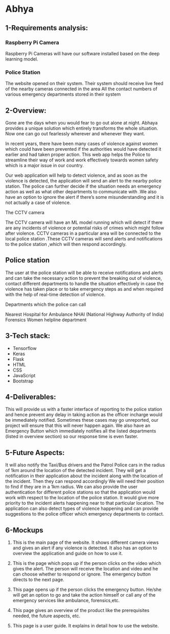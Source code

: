 # Abhya

## 1-Requirements analysis:

### Raspberry Pi Camera

 Raspberry Pi Cameras will have our software installed based on the deep learning model.


### Police Station

The website opened on their system. Their system should receive live feed of the nearby cameras connected in the area All the contact numbers of various emergency departments stored in their system

## 2-Overview:

Gone are the days when you would fear to go out alone at night. Abhaya provides a unique solution which entirely transforms the whole situation. Now one can go out fearlessly wherever and whenever they want.

In recent years, there have been many cases of violence against women which could have been prevented if the authorities would have detected it earlier and had taken proper action. This web app helps the Police to streamline their way of work and work effectively towards women safety which is a major issue in our country.

Our web application will help to detect violence, and as soon as the violence is detected, the application will send an alert to the nearby police station. The police can further decide if the situation needs an emergency action as well as what other departments to communicate with .We also have an option to ignore the alert if there’s some misunderstanding and it is not actually a case of violence.

The CCTV camera

The CCTV camera will have an ML model running which will detect if there are any incidents of violence or potential risks of crimes which might follow after violence. CCTV cameras in a particular area will be connected to the local police station .These CCTV cameras will send alerts and notifications to the police station ,which will then respond accordingly.

## Police station

The user at the police station will be able to receive notifications and alerts and can take the necessary action to prevent the breaking out of violence, contact different departments to handle the situation effectively in case the violence has taken place or to take emergency steps as and when required with the help of real-time detection of violence.

Departments which the police can call

Nearest Hospital for Ambulance
NHAI (National Highway Authority of India)
Forensics
Women helpline department
## 3-Tech stack:

* Tensorflow
* Keras
* Flask
* HTML
* CSS
* JavaScript
* Bootstrap

## 4-Deliverables:

This will provide us with a faster interface of reporting to the police station and hence prevent any delay in taking action as the officer incharge would be immediately notified. Sometimes these cases may go unreported, our project will ensure that this will never happen again. We also have an Emergency Button which immediately notifies all the listed departments (listed in overview section) so our response time is even faster.

## 5-Future Aspects:

It will also notify the Taxi/Bus drivers and the Patrol Police cars in the radius of 1km around the location of the detected incident. They will get a notification in their application about the incident along with the location of the incident. Then they can respond accordingly We will need their position to find if they are in a 1km radius. We can also provide the user authentication for different police stations so that the application would work with respect to the location of the police station. It would give more priority to the incident alerts happening near to that particular location. The application can also detect types of violence happening and can provide suggestions to the police officer which emergency departments to contact.

## 6-Mockups

1. This is the main page of the website. It shows different camera views and gives an alert if any violence is detected. It also has an option to overview the application and guide on how to use it.

2. This is the page which pops up if the person clicks on the video which gives the alert. The person will receive the location and video and he can choose whether to respond or ignore. The emergency button directs to the next page.

3. This page opens up if the person clicks the emergency button. He/she will get an option to go and take the action himself or call any of the emergency services like ambulance, forensics,etc.

4. This page gives an overview of the product like the prerequisites needed, the future aspects, etc.

5. This page is a user guide. It explains in detail how to use the website.
